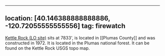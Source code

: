 
---
location: [40.146388888888886, -120.72055555555556]
tag: firewatch
---

[Kettle Rock (LO site)](http://www.peakbagging.com/CALookoutPhotos/KettleRock.html) sits at 7833', is located in [[Plumas County]] and was constructed in 1972. It is located in the Plumas national forest. It can be found on the Kettle Rock USGS topo map.
